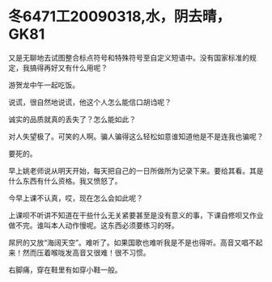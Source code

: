 # 冬6471工20090318,水，阴去晴，GK81

又是无聊地去试图整合标点符号和特殊符号至自定义短语中。没有国家标准的规定，我搞得再好又有什么用呢？

游贺龙中午一起吃饭。

说谎，很自然地说谎，他这个人怎么能信口胡诌呢？

诚实的品质就真的丢失了？怎么能如此？

对人失望极了。可笑的人啊。骗人骗得这么轻松如意谁知道他是不是连我也骗呢？

要死的。

早上姚老师说从明天开始，每天把自己的一日所做所为记录下来。要给其看。其是什么东西有什么资格。我又愤怒了。

今早上课不认真，哎，现在怎么会如此呢？

上课呗不听讲不知道在干些什么无关紧要甚至是没有意义的事，下课自修呗又作业做不完。谁叫本人动作慢呢。这东西必须要练习的呀。

屌屄的又放“海阔天空”。难听了。如果国歌也难听我是不是也得听。高音又唱不起来！然而压着喉咙发高音又很难！很不习惯。

右脚痛，穿在鞋里有如穿小鞋一般。
